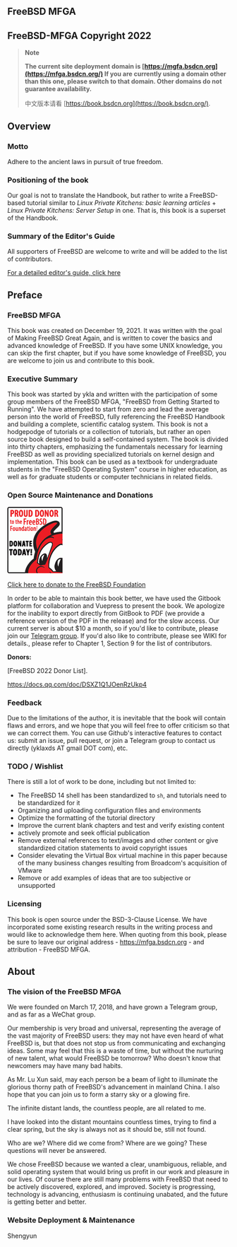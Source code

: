 ## FreeBSD MFGA

## FreeBSD-MFGA Copyright 2022

>**Note**
>
>**The current site deployment domain is [https://mgfa.bsdcn.org](https://mfga.bsdcn.org/) If you are currently using a domain other than this one, please switch to that domain. Other domains do not guarantee availability.**
>
>中文版本请看 [https://book.bsdcn.org](https://book.bsdcn.org/).

## Overview

### Motto

Adhere to the ancient laws in pursuit of true freedom.

### Positioning of the book

Our goal is not to translate the Handbook, but rather to write a FreeBSD-based tutorial similar to *Linux Private Kitchens: basic learning articles* + *Linux Private Kitchens: Server Setup* in one. That is, this book is a superset of the Handbook.

### Summary of the Editor's Guide

All supporters of FreeBSD are welcome to write and will be added to the list of contributors.

[For a detailed editor's guide, click here](https://github.com/FreeBSD-MFGA/FreeBSD-MFGA/wiki)

## Preface

### FreeBSD MFGA

This book was created on December 19, 2021. It was written with the goal of Making FreeBSD Great Again, and is written to cover the basics and advanced knowledge of FreeBSD. If you have some UNIX knowledge, you can skip the first chapter, but if you have some knowledge of FreeBSD, you are welcome to join us and contribute to this book.

### Executive Summary

This book was started by ykla and written with the participation of some group members of the  FreeBSD MFGA, "FreeBSD from Getting Started to Running". We have attempted to start from zero and lead the average person into the world of FreeBSD, fully referencing the FreeBSD Handbook and building a complete, scientific catalog system. This book is not a hodgepodge of tutorials or a collection of tutorials, but rather an open source book designed to build a self-contained system. The book is divided into thirty chapters, emphasizing the fundamentals necessary for learning FreeBSD as well as providing specialized tutorials on kernel design and implementation. This book can be used as a textbook for undergraduate students in the "FreeBSD Operating System" course in higher education, as well as for graduate students or computer technicians in related fields.

### Open Source Maintenance and Donations

![](./.gitbook/assets/proud_donor.gif)

[Click here to donate to the FreeBSD Foundation](https://freebsdfoundation.org/donate)

In order to be able to maintain this book better, we have used the Gitbook platform for collaboration and Vuepress to present the book. We apologize for the inability to export directly from GitBook to PDF (we provide a reference version of the PDF in the release) and for the slow access. Our current server is about $10 a month, so if you'd like to contribute, please join our [Telegram group](https://t.me/FreeBSD_MFGA). If you'd also like to contribute, please see WIKI for details., please refer to Chapter 1, Section 9 for the list of contributors.

**Donors:**

[FreeBSD 2022 Donor List].

<https://docs.qq.com/doc/DSXZ1Q1JOenRzUkp4>

### Feedback

Due to the limitations of the author, it is inevitable that the book will contain flaws and errors, and we hope that you will feel free to offer criticism so that we can correct them. You can use Github's interactive features to contact us: submit an issue, pull request, or join a Telegram group to contact us directly (yklaxds AT gmail DOT com), etc.

### TODO / Wishlist

There is still a lot of work to be done, including but not limited to:

- The FreeBSD 14 shell has been standardized to `sh`, and tutorials need to be standardized for it
- Organizing and uploading configuration files and environments
- Optimize the formatting of the tutorial directory
- Improve the current blank chapters and test and verify existing content
- actively promote and seek official publication
- Remove external references to text/images and other content or give standardized citation statements to avoid copyright issues
- Consider elevating the Virtual Box virtual machine in this paper because of the many business changes resulting from Broadcom's acquisition of VMware
- Remove or add examples of ideas that are too subjective or unsupported

### Licensing

This book is open source under the BSD-3-Clause License. We have incorporated some existing research results in the writing process and would like to acknowledge them here. When quoting from this book, please be sure to leave our original address - <https://mfga.bsdcn.org> - and attribution - FreeBSD MFGA.


## About

### The vision of the FreeBSD MFGA

We were founded on March 17, 2018, and have grown a Telegram group, and as far as a WeChat group.

Our membership is very broad and universal, representing the average of the vast majority of FreeBSD users: they may not have even heard of what FreeBSD is, but that does not stop us from communicating and exchanging ideas. Some may feel that this is a waste of time, but without the nurturing of new talent, what would FreeBSD be tomorrow? Who doesn't know that newcomers may have many bad habits.

As Mr. Lu Xun said, may each person be a beam of light to illuminate the glorious thorny path of FreeBSD's advancement in mainland China. I also hope that you can join us to form a starry sky or a glowing fire.

The infinite distant lands, the countless people, are all related to me.

I have looked into the distant mountains countless times, trying to find a clear spring, but the sky is always not as it should be, still not found.

Who are we? Where did we come from? Where are we going? These questions will never be answered.

We chose FreeBSD because we wanted a clear, unambiguous, reliable, and solid operating system that would bring us profit in our work and pleasure in our lives. Of course there are still many problems with FreeBSD that need to be actively discovered, explored, and improved. Society is progressing, technology is advancing, enthusiasm is continuing unabated, and the future is getting better and better.

### Website Deployment & Maintenance

Shengyun
